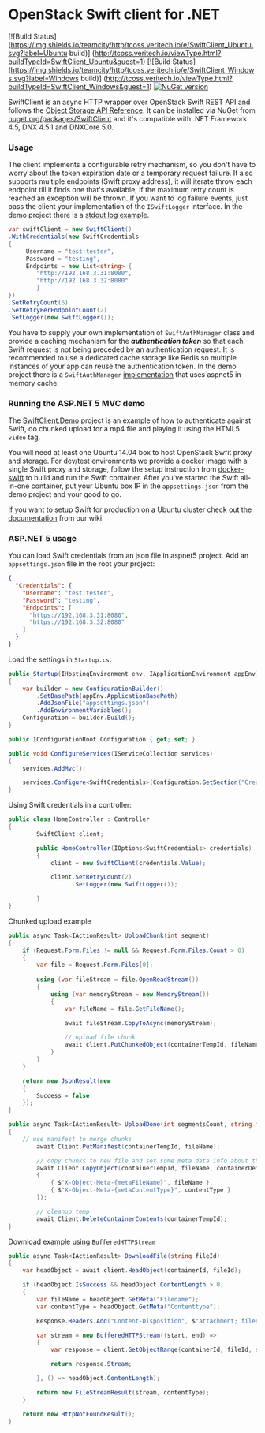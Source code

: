 # OpenStack Swift client for .NET

[![Build Status](https://img.shields.io/teamcity/http/tcoss.veritech.io/e/SwiftClient_Ubuntu.svg?label=Ubuntu build)]
(http://tcoss.veritech.io/viewType.html?buildTypeId=SwiftClient_Ubuntu&guest=1)
[![Build Status](https://img.shields.io/teamcity/http/tcoss.veritech.io/e/SwiftClient_Windows.svg?label=Windows build)]
(http://tcoss.veritech.io/viewType.html?buildTypeId=SwiftClient_Windows&guest=1)
[![NuGet version](https://img.shields.io/nuget/vpre/SwiftClient.svg)](https://www.nuget.org/packages/SwiftClient/)

SwiftClient is an async HTTP wrapper over OpenStack Swift REST API and follows the [Object Storage API Reference](http://developer.openstack.org/api-ref-objectstorage-v1.html). 
It can be installed via NuGet from [nuget.org/packages/SwiftClient](https://www.nuget.org/packages/SwiftClient/) and it's compatible with .NET Framework 4.5, DNX 4.5.1 and DNXCore 5.0.

### Usage

The client implements a configurable retry mechanism, so you don't have to worry about the token expiration date or a temporary request failure. 
It also supports multiple endpoints (Swift proxy address), it will iterate throw each endpoint till it finds one that's available, if the maximum retry count is reached an exception will be thrown.
If you want to log failure events, just pass the client your implementation of the `ISwiftLogger` interface. In the demo project there is a [stdout log example](https://github.com/vtfuture/SwiftClient/blob/master/samples/SwiftClient.Demo/SwiftLogger.cs).

```cs
var swiftClient = new SwiftClient()
.WithCredentials(new SwiftCredentials
{
     Username = "test:tester",
     Password = "testing",
     Endpoints = new List<string> { 
		"http://192.168.3.31:8080",
		"http://192.168.3.32:8080"
		}
})
.SetRetryCount(6)
.SetRetryPerEndpointCount(2)
.SetLogger(new SwiftLogger());
```

You have to supply your own implementation of `SwiftAuthManager` class and provide a caching mechanism for the ***authentication token*** so that each Swift request is not being preceded by an authentication request. It is recommended to use a dedicated cache storage like Redis so multiple instances of your app can reuse the authentication token. In the demo project there is a `SwiftAuthManager` [implementation](https://github.com/vtfuture/SwiftClient/blob/master/samples/SwiftClient.Demo/SwiftAuthManagerWithCache.cs) that uses aspnet5 in memory cache.

### Running the ASP.NET 5 MVC demo

The [SwiftClient.Demo](https://github.com/vtfuture/SwiftClient/tree/master/src/SwiftClient.Demo) project is an example of how to authenticate against Swift, do chunked upload for a mp4 file and playing it using the HTML5 `video` tag. 

You will need at least one Ubuntu 14.04 box to host OpenStack Swfit proxy and storage. For dev/test environments we provide a docker image with a single Swift proxy and storage, follow the setup instruction from [docker-swift](https://github.com/vtfuture/SwiftClient/tree/master/docker-swift) to build and run the Swift container. After you've started the Swift all-in-one container, put your Ubuntu box IP in the `appsettings.json` from the demo project and your good to go.

If you want to setup Swift for production on a Ubuntu cluster check out the [documentation](https://github.com/vtfuture/SwiftClient/wiki) from our wiki.

### ASP.NET 5 usage

You can load Swift credentials from an json file in aspnet5 project. Add an `appsettings.json` file in the root your project:

```json
{
  "Credentials": {
    "Username": "test:tester",
    "Password": "testing",
    "Endpoints": [
      "https://192.168.3.31:8080",
      "https://192.168.3.32:8080"
    ]
  }
}
```
Load the settings in `Startup.cs`:

```cs
public Startup(IHostingEnvironment env, IApplicationEnvironment appEnv)
{
	var builder = new ConfigurationBuilder()
		.SetBasePath(appEnv.ApplicationBasePath)
		.AddJsonFile("appsettings.json")
		.AddEnvironmentVariables();
	Configuration = builder.Build();
}

public IConfigurationRoot Configuration { get; set; }

public void ConfigureServices(IServiceCollection services)
{
	services.AddMvc();

	services.Configure<SwiftCredentials>(Configuration.GetSection("Credentials"));
}
```

Using Swift credentials in a controller:

```cs
public class HomeController : Controller
{
        SwiftClient client;

        public HomeController(IOptions<SwiftCredentials> credentials)
        {
            client = new SwiftClient(credentials.Value);

            client.SetRetryCount(2)
                  .SetLogger(new SwiftLogger());

        }
}
```

Chunked upload example

```cs
public async Task<IActionResult> UploadChunk(int segment)
{
	if (Request.Form.Files != null && Request.Form.Files.Count > 0)
	{
		var file = Request.Form.Files[0];
		
		using (var fileStream = file.OpenReadStream())
		{
			using (var memoryStream = new MemoryStream())
			{
				var fileName = file.GetFileName();

				await fileStream.CopyToAsync(memoryStream);

				// upload file chunk
				await client.PutChunkedObject(containerTempId, fileName, memoryStream.ToArray(), segment);
			}
		}
	}

	return new JsonResult(new
	{
		Success = false
	});
}

public async Task<IActionResult> UploadDone(int segmentsCount, string fileName, string contentType)
{
	// use manifest to merge chunks
        await Client.PutManifest(containerTempId, fileName);

        // copy chunks to new file and set some meta data info about the file (filename, contentype)
        await Client.CopyObject(containerTempId, fileName, containerDemoId, fileName, new Dictionary<string, string>
        {
            { $"X-Object-Meta-{metaFileName}", fileName },
            { $"X-Object-Meta-{metaContentType}", contentType }
        });

        // cleanup temp
        await Client.DeleteContainerContents(containerTempId);
}
```

Download example using `BufferedHTTPStream`

```cs
public async Task<IActionResult> DownloadFile(string fileId)
{
	var headObject = await client.HeadObject(containerId, fileId);

	if (headObject.IsSuccess && headObject.ContentLength > 0)
	{
		var fileName = headObject.GetMeta("Filename");
		var contentType = headObject.GetMeta("Contenttype");

		Response.Headers.Add("Content-Disposition", $"attachment; filename={fileName}");

		var stream = new BufferedHTTPStream((start, end) =>
		{
			var response = client.GetObjectRange(containerId, fileId, start, end).Result;

			return response.Stream;

		}, () => headObject.ContentLength);

		return new FileStreamResult(stream, contentType);
	}

	return new HttpNotFoundResult();
}
```

